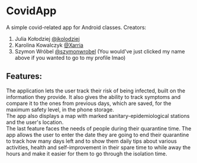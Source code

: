 # CovidApp

A simple covid-related app for Android classes.
Creators:
1. Julia Kołodziej [@jkolodziej](https://github.com/jkolodziej)
2. Karolina Kowalczyk [@Xarria](https://github.com/Xarria)
3. Szymon Wróbel [@szymonwrobel](https://github.com/szymonwrobel) (You would've just clicked my name above if you wanted to go to my profile lmao)

## Features:

The application lets the user track their risk of being infected, built on the information they provide. It also gives the ability to track symptoms and compare it to the ones from previous days, which are saved, for the maximum safety level, in the phone storage.\
The app also displays a map with marked sanitary-epidemiological stations and the user's location.\
The last feature faces the needs of people during their quarantine time. The app allows the user to enter the date they are going to end their quarantine to track how many days left and to show them daily tips about various activities, health and self-improvement in their spare time to while away the hours and make it easier for them to go through the isolation time.
